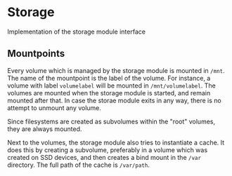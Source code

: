 # Storage

Implementation of the storage module interface

## Mountpoints

Every volume which is managed by the storage module is mounted in `/mnt`.
The name of the mountpoint is the label of the volume. For instance, a
volume with label `volumelabel` will be mounted in `/mnt/volumelabel`. The volumes
are mounted when the storage module is started, and remain mounted after that.
In case the storae module exits in any way, there is no attempt to unmount
any volume.

Since filesystems are created as subvolumes within the "root" volumes, they
are always mounted.

Next to the volumes, the storage module also tries to instantiate a cache. It
does this by creating a subvolume, preferably in a volume which was created
on SSD devices, and then creates a bind mount in the `/var` directory. The full
path of the cache is `/var/path`.
